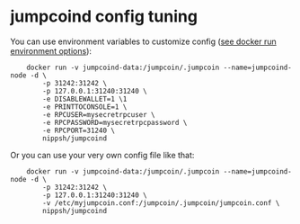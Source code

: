 jumpcoind config tuning
======================

You can use environment variables to customize config ([see docker run environment options](https://docs.docker.com/engine/reference/run/#/env-environment-variables)):

        docker run -v jumpcoind-data:/jumpcoin/.jumpcoin --name=jumpcoind-node -d \
            -p 31242:31242 \
            -p 127.0.0.1:31240:31240 \
            -e DISABLEWALLET=1 \1
            -e PRINTTOCONSOLE=1 \
            -e RPCUSER=mysecretrpcuser \
            -e RPCPASSWORD=mysecretrpcpassword \
            -e RPCPORT=31240 \
            nippsh/jumpcoind

Or you can use your very own config file like that:

        docker run -v jumpcoind-data:/jumpcoin/.jumpcoin --name=jumpcoind-node -d \
            -p 31242:31242 \
            -p 127.0.0.1:31240:31240 \
            -v /etc/myjumpcoin.conf:/jumpcoin/.jumpcoin/jumpcoin.conf \
            nippsh/jumpcoind
